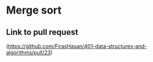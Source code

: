 # Merge sort
## Link to pull request
(https://github.com/FirasHasan/401-data-structures-and-algorithms/pull/23)